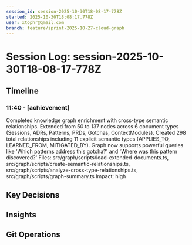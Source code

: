 ```yaml
---
session_id: session-2025-10-30T18-08-17-778Z
started: 2025-10-30T18:08:17.778Z
user: xtophr@gmail.com
branch: feature/sprint-2025-10-27-cloud-graph
---
```


# Session Log: session-2025-10-30T18-08-17-778Z

## Timeline
<!-- Complete chronological log of all session events -->
<!-- Includes: fixes, features, achievements, and categorized entries (decisions/insights/git also appear in their sections) -->
<!-- GOOD: "Fixed auth timeout. Root cause: bcrypt rounds set to 15 (too slow). Reduced to 11." -->
<!-- BAD: "Fixed timeout" (too terse, missing root cause) -->

### 11:40 - [achievement]
Completed knowledge graph enrichment with cross-type semantic relationships. Extended from 50 to 137 nodes across 6 document types (Sessions, ADRs, Patterns, PRDs, Gotchas, ContextModules). Created 298 total relationships including 11 explicit semantic types (APPLIES_TO, LEARNED_FROM, MITIGATED_BY). Graph now supports powerful queries like 'Which patterns address this gotcha?' and 'Where was this pattern discovered?'
Files: src/graph/scripts/load-extended-documents.ts, src/graph/scripts/create-semantic-relationships.ts, src/graph/scripts/analyze-cross-type-relationships.ts, src/graph/scripts/graph-summary.ts
Impact: high


## Key Decisions
<!-- Important decisions made during session with alternatives considered -->
<!-- These entries also appear in Timeline for narrative coherence -->
<!-- GOOD: "Chose JWT over sessions. Alternatives: server sessions (harder to scale), OAuth (vendor lock-in). JWT selected for stateless mobile support." -->
<!-- BAD: "Chose JWT for auth" (missing alternatives and rationale) -->

## Insights
<!-- Patterns, gotchas, learnings discovered -->
<!-- These entries also appear in Timeline for narrative coherence -->
<!-- GOOD: "Discovered bcrypt rounds 10-11 optimal. Testing showed rounds 15 caused 800ms delays; rounds 11 achieved 200ms with acceptable entropy." -->
<!-- BAD: "Bcrypt should be 11" (missing context and discovery process) -->

## Git Operations
<!-- Commits, merges, branch changes -->
<!-- These entries also appear in Timeline for narrative coherence -->
<!-- Log significant commits with: ginko log "Committed feature X" --category=git -->
